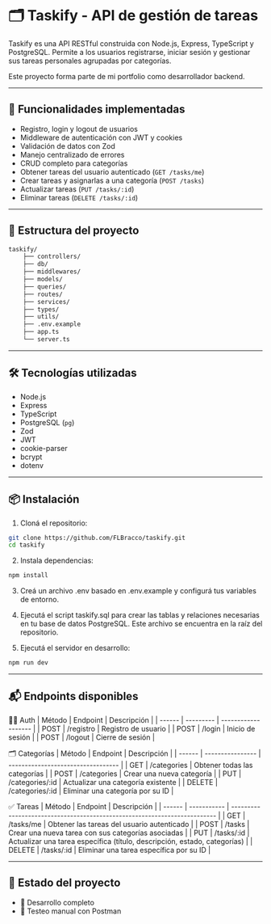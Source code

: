 # 🗂️ Taskify - API de gestión de tareas

Taskify es una API RESTful construida con Node.js, Express, TypeScript y PostgreSQL. Permite a los usuarios registrarse, iniciar sesión y gestionar sus tareas personales agrupadas por categorías.

Este proyecto forma parte de mi portfolio como desarrollador backend.

---

## 🚀 Funcionalidades implementadas

- Registro, login y logout de usuarios
- Middleware de autenticación con JWT y cookies
- Validación de datos con Zod
- Manejo centralizado de errores
- CRUD completo para categorías
- Obtener tareas del usuario autenticado (`GET /tasks/me`)
- Crear tareas y asignarlas a una categoría (`POST /tasks`)
- Actualizar tareas (`PUT /tasks/:id`)
- Eliminar tareas (`DELETE /tasks/:id`)

---

## 📁 Estructura del proyecto

```bash
taskify/
    ├── controllers/
    ├── db/
    ├── middlewares/
    ├── models/
    ├── queries/
    ├── routes/
    ├── services/
    ├── types/
    ├── utils/
    ├── .env.example
    ├── app.ts
    └── server.ts
```

---

## 🛠️ Tecnologías utilizadas

- Node.js
- Express
- TypeScript
- PostgreSQL (`pg`)
- Zod
- JWT
- cookie-parser
- bcrypt
- dotenv

---
## 📦 Instalación

1. Cloná el repositorio:
```bash
git clone https://github.com/FLBracco/taskify.git
cd taskify
```

2. Instala dependencias:
```bash
npm install
```

3. Creá un archivo .env basado en .env.example y configurá tus variables de entorno.

4. Ejecutá el script taskify.sql para crear las tablas y relaciones necesarias en tu base de datos PostgreSQL.
Este archivo se encuentra en la raíz del repositorio.

5. Ejecutá el servidor en desarrollo:
```bash
npm run dev
```
---

## 📬 Endpoints disponibles

🧑‍💻 Auth
| Método | Endpoint  | Descripción         |
| ------ | --------- | ------------------- |
| POST   | /registro | Registro de usuario |
| POST   | /login    | Inicio de sesión    |
| POST   | /logout   | Cierre de sesión    |

🗂️ Categorías
| Método | Endpoint         | Descripción                        |
| ------ | ---------------- | ---------------------------------- |
| GET    | /categories      | Obtener todas las categorías       |
| POST   | /categories      | Crear una nueva categoría          |
| PUT    | /categories/\:id | Actualizar una categoría existente |
| DELETE | /categories/\:id | Eliminar una categoría por su ID   |


✅ Tareas
| Método | Endpoint    | Descripción                                                               |
| ------ | ----------- | ------------------------------------------------------------------------- |
| GET    | /tasks/me   | Obtener las tareas del usuario autenticado                                |
| POST   | /tasks      | Crear una nueva tarea con sus categorías asociadas                        |
| PUT    | /tasks/\:id | Actualizar una tarea específica (título, descripción, estado, categorías) |
| DELETE | /tasks/\:id | Eliminar una tarea específica por su ID                                   |


---

## 🌱 Estado del proyecto
* 🔨 Desarrollo completo
* 🧪 Testeo manual con Postman